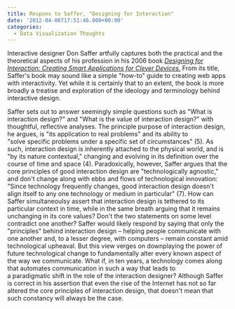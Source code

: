 ```yaml
---
title: Respons to Saffer, "Designing for Interaction"
date: '2012-04-06T17:51:46.000+00:00'
categories:
  - Data Visualization Thoughts
---
```



Interactive designer Don Saffer artfully captures both the practical and the theoretical aspects of his profession in his 2006 book *<a href="http://www.amazon.com/Designing-Interaction-Creating-Applications-Devices/dp/0321432061">Designing for Interaction: Creating Smart Applications for Clever Devices.</a>* From its title, Saffer's book may sound like a simple "how-to" guide to creating web apps with interactivity. Yet while it is certainly that to an extent, the book is more broadly a treatise and exploration of the ideology and terminology behind interactive design.

Saffer sets out to answer seemingly simple questions such as "What is interaction design?" and "What is the value of interaction design?" with thoughtful, reflective analyses. The principle purpose of interaction design, he argues, is "its application to real problems" and its ability to "solve specific problems under a specific set of circumstances" (5). As such, interaction design is inherently attached to the physical world, and is "by its nature contextual," changing and evolving in its definition over the course of time and space (4). Paradoxically, however, Saffer argues that the core principles of good interaction design are "technologically agnostic," and don't change along with ebbs and flows of technological innovation: "Since technology frequently changes, good interaction design doesn't align itself to any one technology or medium in particular" (7). How can Saffer simultaneoulsy assert that interaction design is tethered to its particular context in time, while in the same breath arguing that it remains unchanging in its core values? Don't the two statements on some level contradict one another? Saffer would likely respond by saying that only the "principles" behind interaction design – helping people communicate with one another and, to a lesser degree, with computers – remain constant amid technological upheaval. But this view verges on downplaying the power of future technological change to fundamentally alter every known aspect of the way we communicate. What if, in ten years, a technology comes along that automates communication in such a way that leads to a paradigmatic shift in the role of the interaction designer? Although Saffer is correct in his assertion that even the rise of the Internet has not so far altered the core principles of interaction design, that doesn't mean that such constancy will always be the case.

